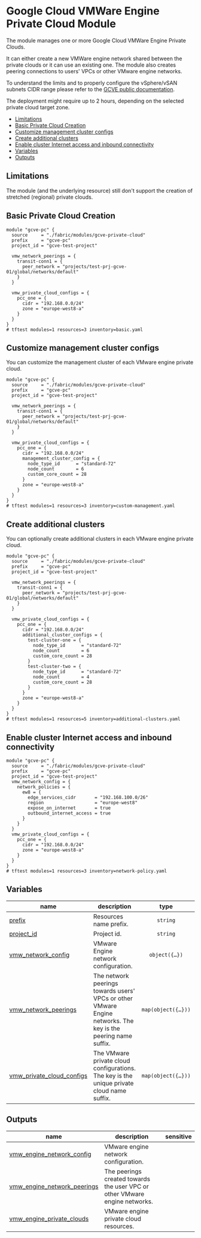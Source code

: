 # Google Cloud VMWare Engine Private Cloud Module

The module manages one or more Google Cloud VMWare Engine Private Clouds.

It can either create a new VMWare engine network shared between the private clouds or it can use an existing one. The module also creates peering connections to users' VPCs or other VMware engine networks.

To understand the limits and to properly configure the vSphere/vSAN subnets CIDR range please refer to the [GCVE public documentation](https://cloud.google.com/vmware-engine/docs/quickstart-networking-requirements).

The deployment might require up to 2 hours, depending on the selected private cloud target zone.

<!-- BEGIN TOC -->
- [Limitations](#limitations)
- [Basic Private Cloud Creation](#basic-private-cloud-creation)
- [Customize management cluster configs](#customize-management-cluster-configs)
- [Create additional clusters](#create-additional-clusters)
- [Enable cluster Internet access and inbound connectivity](#enable-cluster-internet-access-and-inbound-connectivity)
- [Variables](#variables)
- [Outputs](#outputs)
<!-- END TOC -->

## Limitations

The module (and the underlying resource) still don't support the creation of stretched (regional) private clouds.

## Basic Private Cloud Creation

```hcl
module "gcve-pc" {
  source     = "./fabric/modules/gcve-private-cloud"
  prefix     = "gcve-pc"
  project_id = "gcve-test-project"

  vmw_network_peerings = {
    transit-conn1 = {
      peer_network = "projects/test-prj-gcve-01/global/networks/default"
    }
  }

  vmw_private_cloud_configs = {
    pcc_one = {
      cidr = "192.168.0.0/24"
      zone = "europe-west8-a"
    }
  }
}
# tftest modules=1 resources=3 inventory=basic.yaml
```

## Customize management cluster configs

You can customize the management cluster of each VMware engine private cloud.

```hcl
module "gcve-pc" {
  source     = "./fabric/modules/gcve-private-cloud"
  prefix     = "gcve-pc"
  project_id = "gcve-test-project"

  vmw_network_peerings = {
    transit-conn1 = {
      peer_network = "projects/test-prj-gcve-01/global/networks/default"
    }
  }

  vmw_private_cloud_configs = {
    pcc_one = {
      cidr = "192.168.0.0/24"
      management_cluster_config = {
        node_type_id      = "standard-72"
        node_count        = 6
        custom_core_count = 28
      }
      zone = "europe-west8-a"
    }
  }
}
# tftest modules=1 resources=3 inventory=custom-management.yaml
```

## Create additional clusters

You can optionally create additional clusters in each VMware engine private cloud.

```hcl
module "gcve-pc" {
  source     = "./fabric/modules/gcve-private-cloud"
  prefix     = "gcve-pc"
  project_id = "gcve-test-project"

  vmw_network_peerings = {
    transit-conn1 = {
      peer_network = "projects/test-prj-gcve-01/global/networks/default"
    }
  }

  vmw_private_cloud_configs = {
    pcc_one = {
      cidr = "192.168.0.0/24"
      additional_cluster_configs = {
        test-cluster-one = {
          node_type_id      = "standard-72"
          node_count        = 6
          custom_core_count = 28
        }
        test-cluster-two = {
          node_type_id      = "standard-72"
          node_count        = 4
          custom_core_count = 28
        }
      }
      zone = "europe-west8-a"
    }
  }
}
# tftest modules=1 resources=5 inventory=additional-clusters.yaml
```

## Enable cluster Internet access and inbound connectivity

```hcl
module "gcve-pc" {
  source     = "./fabric/modules/gcve-private-cloud"
  prefix     = "gcve-pc"
  project_id = "gcve-test-project"
  vmw_network_config = {
    network_policies = {
      ew8 = {
        edge_services_cidr       = "192.168.100.0/26"
        region                   = "europe-west8"
        expose_on_internet       = true
        outbound_internet_access = true
      }
    }
  }
  vmw_private_cloud_configs = {
    pcc_one = {
      cidr = "192.168.0.0/24"
      zone = "europe-west8-a"
    }
  }
}
# tftest modules=1 resources=3 inventory=network-policy.yaml
```
<!-- BEGIN TFDOC -->
## Variables

| name | description | type | required | default |
|---|---|:---:|:---:|:---:|
| [prefix](variables.tf#L17) | Resources name prefix. | <code>string</code> | ✓ |  |
| [project_id](variables.tf#L22) | Project id. | <code>string</code> | ✓ |  |
| [vmw_network_config](variables.tf#L27) | VMware Engine network configuration. | <code title="object&#40;&#123;&#10;  create      &#61; optional&#40;bool, true&#41;&#10;  description &#61; optional&#40;string, &#34;Terraform-managed.&#34;&#41;&#10;  name        &#61; optional&#40;string, &#34;default&#34;&#41;&#10;  network_policies &#61; optional&#40;map&#40;object&#40;&#123;&#10;    edge_services_cidr       &#61; string&#10;    region                   &#61; string&#10;    description              &#61; optional&#40;string, &#34;Terraform-managed.&#34;&#41;&#10;    expose_on_internet       &#61; optional&#40;bool&#41;&#10;    outbound_internet_access &#61; optional&#40;bool&#41;&#10;  &#125;&#41;&#41;, &#123;&#125;&#41;&#10;&#125;&#41;">object&#40;&#123;&#8230;&#125;&#41;</code> |  | <code>&#123;&#125;</code> |
| [vmw_network_peerings](variables.tf#L44) | The network peerings towards users' VPCs or other VMware Engine networks. The key is the peering name suffix. | <code title="map&#40;object&#40;&#123;&#10;  peer_network                        &#61; string&#10;  description                         &#61; optional&#40;string, &#34;Managed by Terraform.&#34;&#41;&#10;  export_custom_routes                &#61; optional&#40;bool, false&#41;&#10;  export_custom_routes_with_public_ip &#61; optional&#40;bool, false&#41;&#10;  import_custom_routes                &#61; optional&#40;bool, false&#41;&#10;  import_custom_routes_with_public_ip &#61; optional&#40;bool, false&#41;&#10;  peer_to_vmware_engine_network       &#61; optional&#40;bool, false&#41;&#10;&#125;&#41;&#41;">map&#40;object&#40;&#123;&#8230;&#125;&#41;&#41;</code> |  | <code>&#123;&#125;</code> |
| [vmw_private_cloud_configs](variables.tf#L58) | The VMware private cloud configurations. The key is the unique private cloud name suffix. | <code title="map&#40;object&#40;&#123;&#10;  cidr &#61; string&#10;  zone &#61; string&#10;  additional_cluster_configs &#61; optional&#40;map&#40;object&#40;&#123;&#10;    custom_core_count &#61; optional&#40;number&#41;&#10;    node_count        &#61; optional&#40;number, 3&#41;&#10;    node_type_id      &#61; optional&#40;string, &#34;standard-72&#34;&#41;&#10;  &#125;&#41;&#41;, &#123;&#125;&#41;&#10;  management_cluster_config &#61; optional&#40;object&#40;&#123;&#10;    custom_core_count &#61; optional&#40;number&#41;&#10;    name              &#61; optional&#40;string, &#34;mgmt-cluster&#34;&#41;&#10;    node_count        &#61; optional&#40;number, 3&#41;&#10;    node_type_id      &#61; optional&#40;string, &#34;standard-72&#34;&#41;&#10;  &#125;&#41;, &#123;&#125;&#41;&#10;  description &#61; optional&#40;string, &#34;Managed by Terraform.&#34;&#41;&#10;&#125;&#41;&#41;">map&#40;object&#40;&#123;&#8230;&#125;&#41;&#41;</code> |  | <code title="&#123;&#10;  pcc_one &#61; &#123;&#10;    cidr &#61; &#34;192.168.0.0&#47;24&#34;&#10;    additional_cluster_configs &#61; &#123;&#10;      test-cluster-one &#61; &#123;&#10;        node_type_id      &#61; &#34;standard-72&#34;&#10;        node_count        &#61; 6&#10;        custom_core_count &#61; 28&#10;      &#125;&#10;      test-cluster-two &#61; &#123;&#10;        node_type_id      &#61; &#34;standard-72&#34;&#10;        node_count        &#61; 4&#10;        custom_core_count &#61; 28&#10;      &#125;&#10;    &#125;&#10;    zone &#61; &#34;europe-west8-a&#34;&#10;  &#125;&#10;&#125;">&#123;&#8230;&#125;</code> |

## Outputs

| name | description | sensitive |
|---|---|:---:|
| [vmw_engine_network_config](outputs.tf#L17) | VMware engine network configuration. |  |
| [vmw_engine_network_peerings](outputs.tf#L22) | The peerings created towards the user VPC or other VMware engine networks. |  |
| [vmw_engine_private_clouds](outputs.tf#L27) | VMware engine private cloud resources. |  |
<!-- END TFDOC -->
